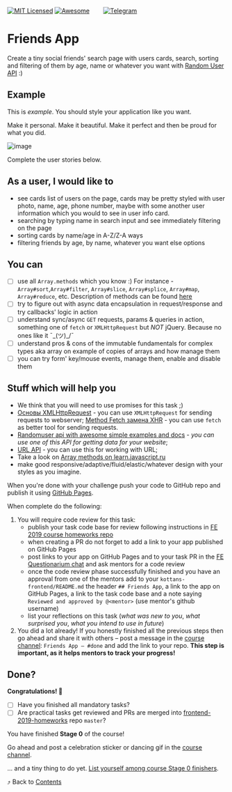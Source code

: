 [![MIT Licensed][icon-mit]][license]
[![Awesome][icon-awesome]][awesome]
&nbsp;&nbsp;&nbsp;&nbsp;&nbsp;&nbsp;
[![Telegram][icon-chat]][chat]

# Friends App

Create a tiny social friends' search page with users cards,
search, sorting and filtering of them by age, name
or whatever you want with [Random User API](https://randomuser.me) :)

## Example

This is *example*. You should style your application like you want. 

Make it personal. Make it beautiful. Make it perfect and then be proud for what you did.

![image](https://i.imgur.com/5tcpqcY.png)

Complete the user stories below.

## As a user, I would like to

* see cards list of users on the page, cards may be pretty styled with user photo, name, age, phone number, maybe with some another user information which you would to see in user info card.
* searching by typing name in search input and see immediately filtering on the page
* sorting cards by name/age in A-Z/Z-A ways
* filtering friends by age, by name, whatever you want else options

## You can

- [ ] use all `Array.methods` which you know :) For instance - `Array#sort`,`Array#filter`, `Array#slice`, `Array#splice`, `Array#map`, `Array#reduce`, etc. Description of methods can be found [here](https://developer.mozilla.org/en-US/docs/Web/JavaScript/Reference/Global_Objects/Array)
- [ ] try to figure out with async data encapsulation in request/response and try callbacks' logic in action
- [ ] understand sync/async `GET` requests, params & queries in action, something one of `fetch` or `XMLHttpRequest` but *NOT* jQuery. Because no ones like it ¯\_(ツ)_/¯
- [ ] understand pros & cons of the immutable fundamentals for complex types aka array on example of copies of arrays and how manage them
- [ ] you can try form' key/mouse events, manage them, enable and disable them

## Stuff which will help you

* We think that you will need to use promises for this task ;)
* [Основы XMLHttpRequest](https://learn.javascript.ru/ajax-xmlhttprequest) - you
  can use `XMLHttpRequest` for sending requests to webserver;
  [Method Fetch замена XHR](https://learn.javascript.ru/fetch) - you can use `fetch` as better tool for sending requests.
* [Randomuser api with awesome simple examples and docs](https://randomuser.me) -
  _you can use one of this API for getting data for your website_;
* [URL API](https://developer.mozilla.org/en-US/docs/Web/API/URL) - you can use
  this for working with URL;
* Take a look on [Array methods on learn.javascript.ru](https://learn.javascript.ru/array-methods)
* make good responsive/adaptive/fluid/elastic/whatever design with your styles as you imagine.

When you're done with your challenge push your code to GitHub repo and publish
it using [GitHub Pages](https://pages.github.com).

When complete do the following:
1. You will require code review for this task:
   * publish your task code base for review following instructions
     in [FE 2019 course homeworks repo](https://github.com/kottans/frontend-2019-homeworks)
   * when creating a PR do not forget to add a link
     to your app published on GitHub Pages
   * post links to your app on GitHub Pages and
     to your task PR in the
     [FE Questionarium chat](https://t.me/joinchat/DmX0JAl-mh5W0jrWli8Ycw)
     and ask mentors for a code review
   * once the code review phase successfully finished
     and you have an approval from one of the mentors
     add to your `kottans-frontend/README.md`
     the header `## Friends App`,
     a link to the app on GitHub Pages,
     a link to the task code base and
     a note saying `Reviewed and approved by @<mentor>`
     (use mentor's github username)
   * list your reflections on this task
     (_what was new to you_, _what surprised you_, _what you intend to use in future_)
1. You did a lot already! If you honestly finished all the previous steps then go ahead
   and share it with others –
   post a message in the [course channel][chat]:
   `Friends App — #done` and add the link to your repo. **This step is important, as it helps mentors to track your progress!**

## Done?

__Congratulations! 🎉__

* [ ] Have you finished all mandatory tasks?
* [ ] Are practical tasks get reviewed and
      PRs are merged into
      [frontend-2019-homeworks](https://github.com/kottans/frontend-2019-homeworks)
      repo `master`?

You have finished __Stage 0__ of the course!

Go ahead and post a celebration sticker or dancing gif
in the [course channel][chat].

... and a tiny thing to do yet.
[List yourself among course Stage 0 finishers](../students/stage0-finishers).

⤴️ Back to [Contents](../contents.md)


[icon-chat]: https://img.shields.io/badge/chat-on%20telegram-blue.svg
[icon-mit]: https://img.shields.io/badge/license-MIT-blue.svg
[icon-awesome]: https://cdn.rawgit.com/sindresorhus/awesome/d7305f38d29fed78fa85652e3a63e154dd8e8829/media/badge.svg

[license]: https://github.com/Kottans/web/blob/master/LICENSE.md
[awesome]: https://github.com/sindresorhus/awesome#front-end-development
[chat]: https://t.me/joinchat/CX8EF1JmLm9IM6J6oy2U7Q
